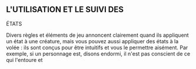 ## L'UTILISATION ET LE SUIVI DES

ÉTATS

Divers règles et éléments de jeu annoncent clairement quand
ils appliquent un état à une créature, mais vous pouvez aussi
appliquer des états à la volée : ils sont conçus pour être intuitifs
et vous le permettre aisément. Par exemple, si un personnage
est, disons endormi, il n'est pas conscient de ce qui l'entoure et
